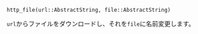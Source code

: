 ```
http_file(url::AbstractString, file::AbstractString)
```

`url`からファイルをダウンロードし、それを`file`に名前変更します。
